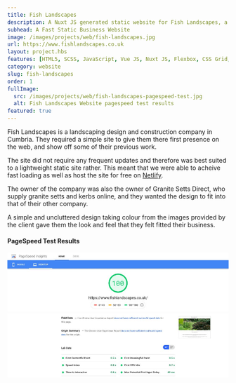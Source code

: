 ```yaml
---
title: Fish Landscapes
description: A Nuxt JS generated static website for Fish Landscapes, a landscaping contractor in the South Lakes, Cumbria.
subhead: A Fast Static Business Website
image: /images/projects/web/fish-landscapes.jpg
url: https://www.fishlandscapes.co.uk
layout: project.hbs
features: [HTML5, SCSS, JavaScript, Vue JS, Nuxt JS, Flexbox, CSS Grid, Responsive design]
category: website
slug: fish-landscapes
order: 1
fullImage:
  src: /images/projects/web/fish-landscapes-pagespeed-test.jpg
  alt: Fish Landscapes Website pagespeed test results
featured: true
---
```


Fish Landscapes is a landscaping design and construction company in Cumbria. They
required a simple site to give them there first presence on the web, and show off
some of their previous work.

The site did not require any frequent updates and therefore was best suited to
a lightweight static site rather. This meant that we were able to acheive fast
loading as well as host the site for free on [Netlify](https://netlify.com/).

The owner of the company was also the owner of Granite Setts Direct, who supply
granite setts and kerbs online, and they wanted the design to fit into that of
their other company.

A simple and uncluttered design taking colour from the images provided by the
client gave them the look and feel that they felt fitted their business.

#### PageSpeed Test Results

<img src="/images/projects/web/fish-landscapes-pagespeed-test.jpg" alt="Fish Landscapes Website PageSpeed test results" class="full-width" />
